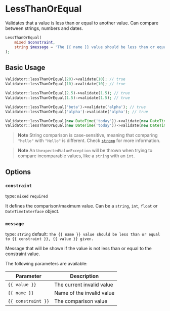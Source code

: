 # LessThanOrEqual

Validates that a value is less than or equal to another value. 
Can compare between strings, numbers and dates.

```php
LessThanOrEqual(
    mixed $constraint,
    string $message = 'The {{ name }} value should be less than or equal to {{ constraint }}, {{ value }} given.'
);
```

## Basic Usage

```php
Validator::lessThanOrEqual(20)->validate(10); // true
Validator::lessThanOrEqual(10)->validate(10); // true

Validator::lessThanOrEqual(2.5)->validate(1.5); // true
Validator::lessThanOrEqual(1.5)->validate(1.5); // true

Validator::lessThanOrEqual('beta')->validate('alpha'); // true
Validator::lessThanOrEqual('alpha')->validate('alpha'); // true

Validator::lessThanOrEqual(new DateTime('today'))->validate(new DateTime('yesterday')); // true
Validator::lessThanOrEqual(new DateTime('today'))->validate(new DateTime('today')); // true
```

> **Note**
> String comparison is case-sensitive, meaning that comparing `"hello"` with `"Hello"` is different.
> Check [`strcmp`](https://www.php.net/manual/en/function.strcmp.php) for more information.

> **Note**
> An `UnexpectedValueException` will be thrown when trying to compare incomparable values, like a `string` with an `int`.

## Options

### `constraint`

type: `mixed` `required`

It defines the comparison/maximum value. 
Can be a `string`, `int`, `float` or `DateTimeInterface` object.

### `message`

type: `string` default: `The {{ name }} value should be less than or equal to {{ constraint }}, {{ value }} given.`

Message that will be shown if the value is not less than or equal to the constraint value.

The following parameters are available:

| Parameter          | Description               |
|--------------------|---------------------------|
| `{{ value }}`      | The current invalid value |
| `{{ name }}`       | Name of the invalid value |
| `{{ constraint }}` | The comparison value      |
